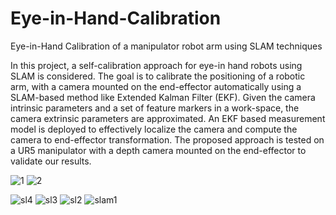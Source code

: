 # Eye-in-Hand-Calibration
Eye-in-Hand Calibration of a manipulator robot arm using SLAM techniques

In this project, a self-calibration approach for eye-in hand robots using SLAM is considered. The goal is to calibrate the positioning of a robotic arm, with a camera mounted on the end-effector automatically using a SLAM-based method like Extended Kalman Filter (EKF). Given the camera intrinsic parameters and a set of feature markers in a work-space, the camera extrinsic parameters are approximated. An EKF based measurement model is deployed to effectively localize the camera and compute the camera to end-effector transformation. The proposed approach is tested on a UR5 manipulator with a depth camera mounted on the end-effector to validate our results.


![1](https://user-images.githubusercontent.com/92863991/212873345-50953a35-31e9-402b-b445-c5572354d226.png)
![2](https://user-images.githubusercontent.com/92863991/212873351-cff48a79-fe05-4292-8f51-cfc534fd5f12.png)

![sl4](https://user-images.githubusercontent.com/92863991/212874855-9168c7ce-9129-406a-9559-22ce920206c9.png)
![sl3](https://user-images.githubusercontent.com/92863991/212874859-e1859b4e-e101-4e75-9f89-293a1b467cc8.png)
![sl2](https://user-images.githubusercontent.com/92863991/212874860-40e620c9-a2be-4a63-8f8f-67721a93597e.png)
![slam1](https://user-images.githubusercontent.com/92863991/212874861-dc694906-dc41-43db-a32b-fb8778edbee9.png)
